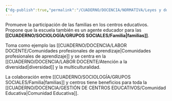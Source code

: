 ```yaml
---
{"dg-publish":true,"permalink":"/CUADERNO/DOCENCIA/NORMATIVA/Leyes y documentos/Guía INTER/"}
---
```


Promueve la participación de las familias en los centros educativos. Propone que la escuela también es un agente educador para las **[[CUADERNO/SOCIOLOGÍA/GRUPOS SOCIALES/Familia\|familias]]**.

Toma como ejemplo las [[CUADERNO/DOCENCIA/LABOR DOCENTE/Comunidades profesionales de aprendizaje\|Comunidades profesionales de aprendizaje]] y se centra en la [[CUADERNO/DOCENCIA/LABOR DOCENTE/Atención a la diversidad\|diversidad]] y la multiculturalidad.

La colaboración entre [[CUADERNO/SOCIOLOGÍA/GRUPOS SOCIALES/Familia\|familias]] y centros tiene beneficios para toda la [[CUADERNO/DOCENCIA/GESTIÓN DE CENTROS EDUCATIVOS/Comunidad Educativa\|Comunidad Educativa]].
